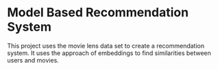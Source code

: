 # Model Based Recommendation System

This project uses the movie lens data set to create a recommendation system.
It uses the approach of embeddings to find similarities between users and movies.